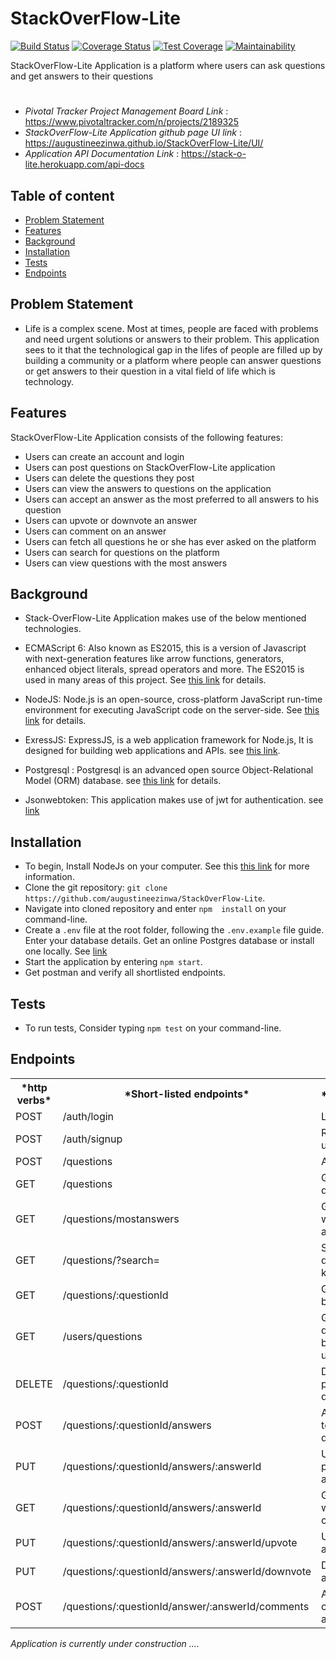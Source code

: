 # StackOverFlow-Lite
[![Build Status](https://travis-ci.org/augustineezinwa/StackOverFlow-Lite.svg?branch=develop)](https://travis-ci.org/augustineezinwa/StackOverFlow-Lite) [![Coverage Status](https://coveralls.io/repos/github/augustineezinwa/StackOverFlow-Lite/badge.svg?branch=develop)](https://coveralls.io/github/augustineezinwa/StackOverFlow-Lite?branch=develop) 
[![Test Coverage](https://api.codeclimate.com/v1/badges/cd1c46d508833af27275/test_coverage)](https://codeclimate.com/github/augustineezinwa/StackOverFlow-Lite/test_coverage) 
[![Maintainability](https://api.codeclimate.com/v1/badges/cd1c46d508833af27275/maintainability)](https://codeclimate.com/github/augustineezinwa/StackOverFlow-Lite/maintainability)

StackOverFlow-Lite Application is a platform where users can ask questions and get answers to their questions
#
* *Pivotal Tracker Project Management Board Link* : https://www.pivotaltracker.com/n/projects/2189325 
* *StackOverFlow-Lite Application github page UI link* :  https://augustineezinwa.github.io/StackOverFlow-Lite/UI/
* *Application API Documentation Link* : https://stack-o-lite.herokuapp.com/api-docs

## Table of content
* [Problem Statement](#problem)
* [Features](#features)
* [Background](#background)
* [Installation](#installation)
* [Tests](#tests)
* [Endpoints](#endpoints)

## Problem Statement
* Life is a complex scene. Most at times, people are faced with problems and need urgent solutions or answers to their problem. This application sees to it that the technological gap in the lifes of people are filled up by building a community or a platform where people can answer questions or get answers to their question in a vital field of life which is technology.
## Features
StackOverFlow-Lite Application consists of the following features:

* Users can create an account and login
* Users can post questions on StackOverFlow-Lite application
* Users can delete the questions they post
* Users can view the answers to questions on the application
* Users can accept an answer as the most preferred to all answers to his question
* Users can upvote or downvote an answer
* Users can comment on an answer
* Users can fetch all questions he or she has ever asked on the platform
* Users can search for questions on the platform
* Users can view questions with the most answers

## Background

* Stack-OverFlow-Lite Application makes use of the below mentioned technologies.

* ECMAScript 6: Also known as ES2015, this is a version of Javascript with
    next-generation features like arrow functions, generators, enhanced object literals,
    spread operators and more. The ES2015 is used in many areas of this project. See [this link](https://en.wikipedia.org/wiki/ECMAScript) for details.
* NodeJS: Node.js is an open-source, cross-platform JavaScript run-time environment for executing JavaScript code on the server-side.
    See [this link](https://en.wikipedia.org/wiki/Node.js) for details.
* ExressJS: ExpressJS, is a web application framework for Node.js, It is designed for building web applications and APIs.
    see [this link](https://en.wikipedia.org/wiki/Express.js).
* Postgresql : Postgresql is an advanced open source Object-Relational Model (ORM) database. see [this link](https://www.postgresql.org/) for details.
* Jsonwebtoken: This application makes use of jwt for authentication. see [link](https://jwt.io/)

## Installation 

* To begin, Install NodeJs on your computer. See this [this link](https://nodejs.org/en) for more information.
* Clone the git repository: `git clone https://github.com/augustineezinwa/StackOverFlow-Lite`.
* Navigate into cloned repository and enter `npm  install` on your command-line.
* Create a `.env` file at the root folder, following the `.env.example` file guide. Enter your database details. Get an online Postgres database or install one locally. See [link](http://elephantsql.com) 
* Start the application by entering `npm start`.
* Get postman and verify all shortlisted endpoints.

## Tests

* To run tests, Consider typing `npm test` on your command-line.

## Endpoints

<table>
<tr><th>*http verbs*</th><th>*Short-listed endpoints*</th><th> *Functionality* </th></tr>
<tr><td>POST</td><td>/auth/login </td><td> Logins a user</td></tr>
<tr><td>POST</td><td>/auth/signup </td><td> Registers a new user</td></tr>
<tr><td>POST</td><td>/questions </td><td> Adds a question</td></tr>
<tr><td>GET</td><td>/questions </td><td> Gets all questions</td></tr>
<tr><td>GET</td><td>/questions/mostanswers </td><td> Gets questions with most answers</td></tr>
<tr><td>GET</td><td>/questions/?search=<searchString> </td><td> Search questions by keywords</td></tr>
<tr><td>GET</td><td>/questions/:questionId</td><td>Gets a question by id</td></tr>
<tr><td>GET</td><td>/users/questions </td><td> Gets all questions belonging to a user</td></tr>
<tr><td>DELETE</td><td>/questions/:questionId</td><td>Delete a particular question</td></tr>
<tr><td>POST</td><td> /questions/:questionId/answers </td><td> Adds an answer to a particular question</td></tr>
<tr><td>PUT</td><td> /questions/:questionId/answers/:answerId </td><td> Updates or prefers an answer</td></tr>
<tr><td>GET</td><td> /questions/:questionId/answers/:answerId </td><td> Gets an answer with all its comments</td></tr>
<tr><td>PUT</td><td> /questions/:questionId/answers/:answerId/upvote </td><td> Upvotes an answer</td></tr>
<tr><td>PUT</td><td> /questions/:questionId/answers/:answerId/downvote </td><td> Downvotes an answer</td></tr>
<tr><td>POST</td><td> /questions/:questionId/answer/:answerId/comments </td><td> Adds a comment to an answer</td></tr>
</table>


*Application is currently under construction ....*

